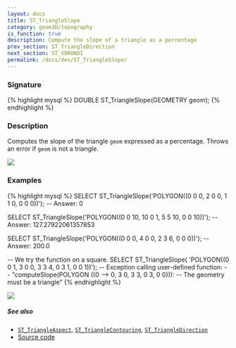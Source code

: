 ```yaml
---
layout: docs
title: ST_TriangleSlope
category: geom3D/topography
is_function: true
description: Compute the slope of a triangle as a percentage
prev_section: ST_TriangleDirection
next_section: ST_VORONOI
permalink: /docs/dev/ST_TriangleSlope/
---
```


### Signature

{% highlight mysql %}
DOUBLE ST_TriangleSlope(GEOMETRY geom);
{% endhighlight %}

### Description

Computes the slope of the triangle `geom` expressed as a percentage.
Throws an error if `geom` is not a triangle.

<img class="displayed" src="../ST_TriangleSlope_0.png"/>

### Examples

{% highlight mysql %}
SELECT ST_TriangleSlope('POLYGON((0 0 0, 2 0 0, 1 1 0, 0 0 0))');
-- Answer: 0

SELECT ST_TriangleSlope('POLYGON((0 0 10, 10 0 1, 5 5 10, 0 0 10))');
-- Answer: 127.27922061357853

SELECT ST_TriangleSlope('POLYGON((0 0 0, 4 0 0, 2 3 6, 0 0 0))');
-- Answer: 200.0

-- We try the function on a square.
SELECT ST_TriangleSlope(
    'POLYGON((0 0 1, 3 0 0, 3 3 4, 0 3 1, 0 0 1))');
-- Exception calling user-defined function:
--     "computeSlope(POLYGON ((0 --> 0, 3 0, 3 3, 0 3, 0 0))):
--     The geometry must be a triangle"
{% endhighlight %}

<img class="displayed" src="../ST_TriangleSlope_1.png"/>

##### See also

* [`ST_TriangleAspect`](../ST_TriangleAspect),
  [`ST_TriangleContouring`](../ST_TriangleContouring),
  [`ST_TriangleDirection`](../ST_TriangleDirection)
* <a href="https://github.com/irstv/H2GIS/blob/master/h2spatial-ext/src/main/java/org/h2gis/h2spatialext/function/spatial/topography/ST_TriangleSlope.java" target="_blank">Source code</a>
